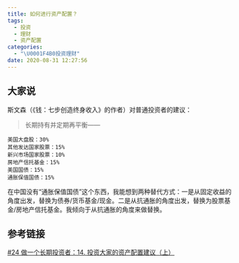 ```yaml
---
title: 如何进行资产配置？
tags:
  - 投资
  - 理财
  - 资产配置
categories:
  - "\U0001F4B0投资理财"
date: 2020-08-31 12:27:56
---
```

## 大家说
斯文森（《钱：七步创造终身收入》的作者）对普通投资者的建议：

> 长期持有并定期再平衡——
 ```plain
美国大盘股：30% 
其他发达国家股票：15% 
新兴市场国家股票：10% 
房地产信托基金：15% 
美国国债：15% 
通胀保值国债：15% 
 ```

在中国没有“通胀保值国债”这个东西，我能想到两种替代方式：一是从固定收益的角度出发，替换为债券/货币基金/现金。二是从抗通胀的角度出发，替换为股票基金/房地产信托基金。我倾向于从抗通胀的角度来做替换。
## 参考链接
[#24 做一个长期投资者：14. 投资大家的资产配置建议（上）](https://mp.weixin.qq.com/s/L_cwXMdb1V80K6vcghYR_Q)